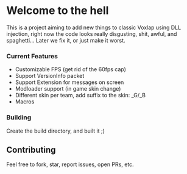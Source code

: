 # Welcome to the hell
This is a project aiming to add new things to classic Voxlap using DLL injection, right now the code looks really disgusting, shit, awful, and spaghetti... Later we fix it, or just make it worst.

### Current Features
- Customizable FPS (get rid of the 60fps cap)
- Support VersionInfo packet
- Support Extension for messages on screen
- Modloader support (in game skin change)
- Different skin per team, add suffix to the skin: \_G/\_B
- Macros

### Building
Create the build directory, and built it ;)

## Contributing
Feel free to fork, star, report issues, open PRs, etc.